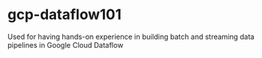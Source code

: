 # gcp-dataflow101
Used for having hands-on experience in building batch and streaming data pipelines in Google Cloud Dataflow

